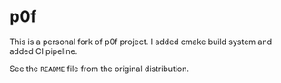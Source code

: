 # p0f

This is a personal fork of p0f project. I added  cmake build system and added
CI pipeline.


See the `README` file from the original distribution.
